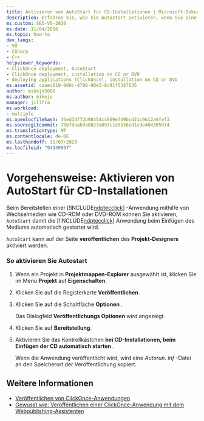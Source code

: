 ```yaml
---
title: Aktivieren von AutoStart für CD-Installationen | Microsoft-Dokumentation
description: Erfahren Sie, wie Sie Autostart aktivieren, wenn Sie eine ClickOnce-Anwendung mithilfe von Wechselmedien wie CD-ROM oder DVD-ROM bereitstellen.
ms.custom: SEO-VS-2020
ms.date: 11/04/2016
ms.topic: how-to
dev_langs:
- VB
- CSharp
- C++
helpviewer_keywords:
- ClickOnce deployment, AutoStart
- ClickOnce deployment, installation on CD or DVD
- deploying applications [ClickOnce], installation on CD or DVD
ms.assetid: caaec619-900c-4790-90e3-8c91f5347635
author: mikejo5000
ms.author: mikejo
manager: jillfra
ms.workload:
- multiple
ms.openlocfilehash: f6ed3df72b98454c4669e7d9bcd21c0612a6fef3
ms.sourcegitcommit: 75bfdaab9a8b23a097c1e8538ed1cde404305974
ms.translationtype: MT
ms.contentlocale: de-DE
ms.lasthandoff: 11/07/2020
ms.locfileid: "94349957"
---
```

# <a name="how-to-enable-autostart-for-cd-installations"></a>Vorgehensweise: Aktivieren von AutoStart für CD-Installationen
Beim Bereitstellen einer [!INCLUDE[ndptecclick](../deployment/includes/ndptecclick_md.md)] -Anwendung mithilfe von Wechselmedien wie CD-ROM oder DVD-ROM können Sie aktivieren, `AutoStart` damit die [!INCLUDE[ndptecclick](../deployment/includes/ndptecclick_md.md)] Anwendung beim Einfügen des Mediums automatisch gestartet wird.

 `AutoStart` kann auf der Seite **veröffentlichen** des **Projekt-Designers** aktiviert werden.

### <a name="to-enable-autostart"></a>So aktivieren Sie Autostart

1. Wenn ein Projekt in **Projektmappen-Explorer** ausgewählt ist, klicken Sie im Menü **Projekt** auf **Eigenschaften**.

2. Klicken Sie auf die Registerkarte **Veröffentlichen**.

3. Klicken Sie auf die Schaltfläche **Optionen** .

     Das Dialogfeld **Veröffentlichungs Optionen** wird angezeigt.

4. Klicken Sie auf **Bereitstellung**.

5. Aktivieren Sie das Kontrollkästchen **bei CD-Installationen, beim Einfügen der CD automatisch starten** .

     Wenn die Anwendung veröffentlicht wird, wird eine *Autorun. inf* -Datei an den Speicherort der Veröffentlichung kopiert.

## <a name="see-also"></a>Weitere Informationen
- [Veröffentlichen von ClickOnce-Anwendungen](../deployment/publishing-clickonce-applications.md)
- [Gewusst wie: Veröffentlichen einer ClickOnce-Anwendung mit dem Webpublishing-Assistenten](../deployment/how-to-publish-a-clickonce-application-using-the-publish-wizard.md)